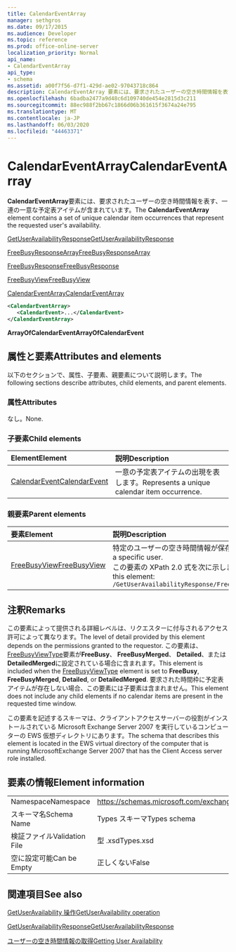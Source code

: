 ```yaml
---
title: CalendarEventArray
manager: sethgros
ms.date: 09/17/2015
ms.audience: Developer
ms.topic: reference
ms.prod: office-online-server
localization_priority: Normal
api_name:
- CalendarEventArray
api_type:
- schema
ms.assetid: a00f7f56-d7f1-429d-ae02-97043718c864
description: CalendarEventArray 要素には、要求されたユーザーの空き時間情報を表す、一連の一意な予定表アイテムが含まれています。
ms.openlocfilehash: 6badba2477a9d48c6d109740de454e2815d3c211
ms.sourcegitcommit: 88ec988f2bb67c1866d06b361615f3674a24e795
ms.translationtype: MT
ms.contentlocale: ja-JP
ms.lasthandoff: 06/03/2020
ms.locfileid: "44463371"
---
```

# <a name="calendareventarray"></a><span data-ttu-id="ba34f-103">CalendarEventArray</span><span class="sxs-lookup"><span data-stu-id="ba34f-103">CalendarEventArray</span></span>

<span data-ttu-id="ba34f-104">**CalendarEventArray**要素には、要求されたユーザーの空き時間情報を表す、一連の一意な予定表アイテムが含まれています。</span><span class="sxs-lookup"><span data-stu-id="ba34f-104">The **CalendarEventArray** element contains a set of unique calendar item occurrences that represent the requested user's availability.</span></span> 
  
[<span data-ttu-id="ba34f-105">GetUserAvailabilityResponse</span><span class="sxs-lookup"><span data-stu-id="ba34f-105">GetUserAvailabilityResponse</span></span>](getuseravailabilityresponse.md)
  
[<span data-ttu-id="ba34f-106">FreeBusyResponseArray</span><span class="sxs-lookup"><span data-stu-id="ba34f-106">FreeBusyResponseArray</span></span>](freebusyresponsearray.md)
  
[<span data-ttu-id="ba34f-107">FreeBusyResponse</span><span class="sxs-lookup"><span data-stu-id="ba34f-107">FreeBusyResponse</span></span>](freebusyresponse.md)
  
[<span data-ttu-id="ba34f-108">FreeBusyView</span><span class="sxs-lookup"><span data-stu-id="ba34f-108">FreeBusyView</span></span>](freebusyview.md)
  
[<span data-ttu-id="ba34f-109">CalendarEventArray</span><span class="sxs-lookup"><span data-stu-id="ba34f-109">CalendarEventArray</span></span>](calendareventarray.md)
  
```xml
<CalendarEventArray>
   <CalendarEvent>...</CalendarEvent>
</CalendarEventArray>
```

 <span data-ttu-id="ba34f-110">**ArrayOfCalendarEvent**</span><span class="sxs-lookup"><span data-stu-id="ba34f-110">**ArrayOfCalendarEvent**</span></span>
## <a name="attributes-and-elements"></a><span data-ttu-id="ba34f-111">属性と要素</span><span class="sxs-lookup"><span data-stu-id="ba34f-111">Attributes and elements</span></span>

<span data-ttu-id="ba34f-112">以下のセクションで、属性、子要素、親要素について説明します。</span><span class="sxs-lookup"><span data-stu-id="ba34f-112">The following sections describe attributes, child elements, and parent elements.</span></span>
  
### <a name="attributes"></a><span data-ttu-id="ba34f-113">属性</span><span class="sxs-lookup"><span data-stu-id="ba34f-113">Attributes</span></span>

<span data-ttu-id="ba34f-114">なし。</span><span class="sxs-lookup"><span data-stu-id="ba34f-114">None.</span></span>
  
### <a name="child-elements"></a><span data-ttu-id="ba34f-115">子要素</span><span class="sxs-lookup"><span data-stu-id="ba34f-115">Child elements</span></span>

|<span data-ttu-id="ba34f-116">**Element**</span><span class="sxs-lookup"><span data-stu-id="ba34f-116">**Element**</span></span>|<span data-ttu-id="ba34f-117">**説明**</span><span class="sxs-lookup"><span data-stu-id="ba34f-117">**Description**</span></span>|
|:-----|:-----|
|[<span data-ttu-id="ba34f-118">CalendarEvent</span><span class="sxs-lookup"><span data-stu-id="ba34f-118">CalendarEvent</span></span>](calendarevent.md) <br/> |<span data-ttu-id="ba34f-119">一意の予定表アイテムの出現を表します。</span><span class="sxs-lookup"><span data-stu-id="ba34f-119">Represents a unique calendar item occurrence.</span></span>  <br/> |
   
### <a name="parent-elements"></a><span data-ttu-id="ba34f-120">親要素</span><span class="sxs-lookup"><span data-stu-id="ba34f-120">Parent elements</span></span>

|<span data-ttu-id="ba34f-121">**要素**</span><span class="sxs-lookup"><span data-stu-id="ba34f-121">**Element**</span></span>|<span data-ttu-id="ba34f-122">**説明**</span><span class="sxs-lookup"><span data-stu-id="ba34f-122">**Description**</span></span>|
|:-----|:-----|
|[<span data-ttu-id="ba34f-123">FreeBusyView</span><span class="sxs-lookup"><span data-stu-id="ba34f-123">FreeBusyView</span></span>](freebusyview.md) <br/> |<span data-ttu-id="ba34f-124">特定のユーザーの空き時間情報が保存されています。</span><span class="sxs-lookup"><span data-stu-id="ba34f-124">Contains availability information for a specific user.</span></span>  <br/> <span data-ttu-id="ba34f-125">この要素の XPath 2.0 式を次に示します。</span><span class="sxs-lookup"><span data-stu-id="ba34f-125">The following is the XPath 2.0 expression to this element:</span></span>  <br/>  `/GetUserAvailabilityResponse/FreeBusyResponseArray/FreeBusyResponse/FreeBusyView` <br/> |
   
## <a name="remarks"></a><span data-ttu-id="ba34f-126">注釈</span><span class="sxs-lookup"><span data-stu-id="ba34f-126">Remarks</span></span>

<span data-ttu-id="ba34f-127">この要素によって提供される詳細レベルは、リクエスターに付与されるアクセス許可によって異なります。</span><span class="sxs-lookup"><span data-stu-id="ba34f-127">The level of detail provided by this element depends on the permissions granted to the requestor.</span></span> <span data-ttu-id="ba34f-128">この要素は、 [FreeBusyViewType](freebusyviewtype.md)要素が**FreeBusy**、 **FreeBusyMerged**、 **Detailed**、または**DetailedMerged**に設定されている場合に含まれます。</span><span class="sxs-lookup"><span data-stu-id="ba34f-128">This element is included when the [FreeBusyViewType](freebusyviewtype.md) element is set to **FreeBusy**, **FreeBusyMerged**, **Detailed**, or **DetailedMerged**.</span></span> <span data-ttu-id="ba34f-129">要求された時間枠に予定表アイテムが存在しない場合、この要素には子要素は含まれません。</span><span class="sxs-lookup"><span data-stu-id="ba34f-129">This element does not include any child elements if no calendar items are present in the requested time window.</span></span> 
  
<span data-ttu-id="ba34f-130">この要素を記述するスキーマは、クライアントアクセスサーバーの役割がインストールされている Microsoft Exchange Server 2007 を実行しているコンピューターの EWS 仮想ディレクトリにあります。</span><span class="sxs-lookup"><span data-stu-id="ba34f-130">The schema that describes this element is located in the EWS virtual directory of the computer that is running MicrosoftExchange Server 2007 that has the Client Access server role installed.</span></span>
  
## <a name="element-information"></a><span data-ttu-id="ba34f-131">要素の情報</span><span class="sxs-lookup"><span data-stu-id="ba34f-131">Element information</span></span>

|||
|:-----|:-----|
|<span data-ttu-id="ba34f-132">Namespace</span><span class="sxs-lookup"><span data-stu-id="ba34f-132">Namespace</span></span>  <br/> |https://schemas.microsoft.com/exchange/services/2006/types  <br/> |
|<span data-ttu-id="ba34f-133">スキーマ名</span><span class="sxs-lookup"><span data-stu-id="ba34f-133">Schema Name</span></span>  <br/> |<span data-ttu-id="ba34f-134">Types スキーマ</span><span class="sxs-lookup"><span data-stu-id="ba34f-134">Types schema</span></span>  <br/> |
|<span data-ttu-id="ba34f-135">検証ファイル</span><span class="sxs-lookup"><span data-stu-id="ba34f-135">Validation File</span></span>  <br/> |<span data-ttu-id="ba34f-136">型 .xsd</span><span class="sxs-lookup"><span data-stu-id="ba34f-136">Types.xsd</span></span>  <br/> |
|<span data-ttu-id="ba34f-137">空に設定可能</span><span class="sxs-lookup"><span data-stu-id="ba34f-137">Can be Empty</span></span>  <br/> |<span data-ttu-id="ba34f-138">正しくない</span><span class="sxs-lookup"><span data-stu-id="ba34f-138">False</span></span>  <br/> |
   
## <a name="see-also"></a><span data-ttu-id="ba34f-139">関連項目</span><span class="sxs-lookup"><span data-stu-id="ba34f-139">See also</span></span>



[<span data-ttu-id="ba34f-140">GetUserAvailability 操作</span><span class="sxs-lookup"><span data-stu-id="ba34f-140">GetUserAvailability operation</span></span>](getuseravailability-operation.md)
  
[<span data-ttu-id="ba34f-141">GetUserAvailabilityResponse</span><span class="sxs-lookup"><span data-stu-id="ba34f-141">GetUserAvailabilityResponse</span></span>](getuseravailabilityresponse.md)


[<span data-ttu-id="ba34f-142">ユーザーの空き時間情報の取得</span><span class="sxs-lookup"><span data-stu-id="ba34f-142">Getting User Availability</span></span>](https://msdn.microsoft.com/library/d4133fcb-9b0f-4e6b-aadf-a389da83516a%28Office.15%29.aspx)

